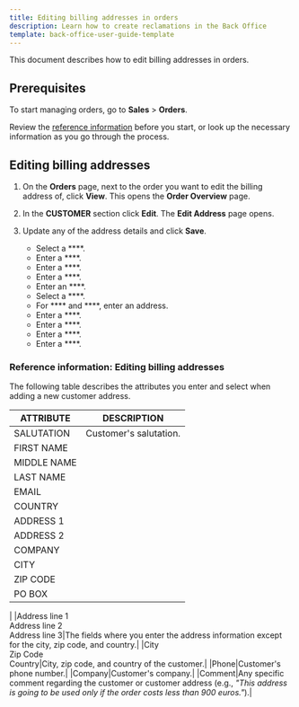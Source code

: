 ```yaml
---
title: Editing billing addresses in orders
description: Learn how to create reclamations in the Back Office
template: back-office-user-guide-template
---
```


This document describes how to edit billing addresses in orders.

## Prerequisites

To start managing orders, go to **Sales** > **Orders**.

Review the [reference information](#reference-information-claiming-orders) before you start, or look up the necessary information as you go through the process.

## Editing billing addresses

1. On the **Orders** page, next to the order you want to edit the billing address of, click **View**.
    This opens the **Order Overview** page.
2. In the **CUSTOMER** section click **Edit**.
    The **Edit Address** page opens.  

3. Update any of the address details and click **Save**.
    * Select a ****.
    * Enter a ****.
    * Enter a ****.
    * Enter a ****.
    * Enter an ****.
    * Select a ****.
    * For **** and ****, enter an address.
    * Enter a ****.
    * Enter a ****.
    * Enter a ****.
    * Enter a ****.

### Reference information: Editing billing addresses

The following table describes the attributes you enter and select when adding a new customer address.

| ATTRIBUTE | DESCRIPTION |
|---|---|
| SALUTATION | Customer's salutation. |
| FIRST NAME |
| MIDDLE NAME |
| LAST NAME |
| EMAIL |
| COUNTRY |
| ADDRESS 1 |
| ADDRESS 2 |
| COMPANY |
| CITY |
| ZIP CODE |
| PO BOX |
| 
|Address line 1<br>Address line 2<br>Address line 3|The fields where you enter the address information except for the city, zip code, and country.|
|City<br>Zip Code<br>Country|City, zip code, and country of the customer.|
|Phone|Customer's phone number.|
|Company|Customer's company.|
|Comment|Any specific comment regarding the customer or customer address (e.g., _"This address is going to be used only if the order costs less than 900 euros."_).|
